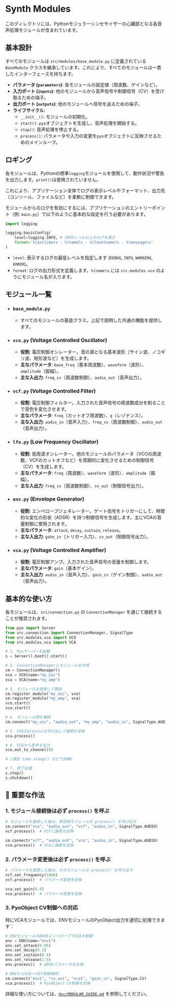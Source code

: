 # Synth Modules

このディレクトリには、Pythonモジュラーシンセサイザーの心臓部となる各音声処理モジュールが含まれています。

## 基本設計

すべてのモジュールは `src/modules/base_module.py` に定義されている `BaseModule` クラスを継承しています。これにより、すべてのモジュールは一貫したインターフェースを持ちます。

- **パラメータ (`parameters`)**: 各モジュールの設定値（周波数、ゲインなど）。
- **入力ポート (`inputs`)**: 他のモジュールから音声信号や制御信号（CV）を受け取るための端子。
- **出力ポート (`outputs`)**: 他のモジュールへ信号を送るための端子。
- **ライフサイクル**:
    - `__init__()`: モジュールの初期化。
    - `start()`: `pyo`オブジェクトを生成し、音声処理を開始する。
    - `stop()`: 音声処理を停止する。
    - `process()`: パラメータや入力の変更を`pyo`オブジェクトに反映させるためのメインループ。

## ロギング

各モジュールは、Pythonの標準`logging`モジュールを使用して、動作状況や警告を出力します。`print()`は使用されていません。

これにより、アプリケーション全体でログの表示レベルやフォーマット、出力先（コンソール、ファイルなど）を柔軟に制御できます。

モジュールからのログを有効にするには、アプリケーションのエントリーポイント（例: `main.py`）で以下のように基本的な設定を行う必要があります。

```python
import logging

logging.basicConfig(
    level=logging.INFO, # INFOレベル以上のログを表示
    format='%(asctime)s - %(name)s - %(levelname)s - %(message)s'
)
```
- `level`: 表示するログの最低レベルを指定します (`DEBUG`, `INFO`, `WARNING`, `ERROR`)。
- `format`: ログの出力形式を定義します。`%(name)s` には `src.modules.vco` のようにモジュール名が入ります。

## モジュール一覧

- ### `base_module.py`
  - すべてのモジュールの基底クラス。上記で説明した共通の機能を提供します。

- ### `vco.py` (Voltage Controlled Oscillator)
  - **役割**: 電圧制御オシレーター。音の源となる基本波形（サイン波、ノコギリ波、矩形波など）を生成します。
  - **主なパラメータ**: `base_freq`（基本周波数）、`waveform`（波形）、`amplitude`（振幅）。
  - **主な入出力**: `freq_cv`（周波数制御）、`audio_out`（音声出力）。

- ### `vcf.py` (Voltage Controlled Filter)
  - **役割**: 電圧制御フィルター。入力された音声信号の周波数成分を削ることで音色を変化させます。
  - **主なパラメータ**: `freq`（カットオフ周波数）、`q`（レゾナンス）。
  - **主な入出力**: `audio_in`（音声入力）、`freq_cv`（周波数制御）、`audio_out`（音声出力）。

- ### `lfo.py` (Low Frequency Oscillator)
  - **役割**: 低周波オシレーター。他のモジュールのパラメータ（VCOの周波数、VCFのカットオフなど）を周期的に変化させるための制御信号（CV）を生成します。
  - **主なパラメータ**: `freq`（周波数）、`waveform`（波形）、`amplitude`（振幅）。
  - **主な入出力**: `freq_cv`（周波数制御）、`cv_out`（制御信号出力）。

- ### `env.py` (Envelope Generator)
  - **役割**: エンベロープジェネレーター。ゲート信号をトリガーにして、時間的な変化の形状（ADSR）を持つ制御信号を生成します。主にVCAの音量制御に使用されます。
  - **主なパラメータ**: `attack`, `decay`, `sustain`, `release`。
  - **主な入出力**: `gate_in`（トリガー入力）、`cv_out`（制御信号出力）。

- ### `vca.py` (Voltage Controlled Amplifier)
  - **役割**: 電圧制御アンプ。入力された音声信号の音量を制御します。
  - **主なパラメータ**: `gain`（基本ゲイン）。
  - **主な入出力**: `audio_in`（音声入力）、`gain_cv`（ゲイン制御）、`audio_out`（音声出力）。

## 基本的な使い方

各モジュールは、`src/connection.py` の `ConnectionManager` を通じて接続することが推奨されます。

```python
from pyo import Server
from src.connection import ConnectionManager, SignalType
from src.modules.vco import VCO
from src.modules.vca import VCA

# 1. Pyoサーバーを起動
s = Server().boot().start()

# 2. ConnectionManagerとモジュールを作成
cm = ConnectionManager()
vco = VCO(name="my_osc")
vca = VCA(name="my_amp")

# 3. モジュールを登録して開始
cm.register_module("my_osc", vco)
cm.register_module("my_amp", vca)
vco.start()
vca.start()

# 4. モジュール間を接続
cm.connect("my_osc", "audio_out", "my_amp", "audio_in", SignalType.AUDIO)

# 5. VCAのprocessを呼び出して接続を反映
vca.process()

# 6. VCAから音声を出力
vca.out_to_channel(0)

# (適宜 time.sleep() などで待機)

# 7. 終了処理
s.stop()
s.shutdown()
```

## 🚨 重要な作法

### 1. モジュール接続後は必ず `process()` を呼ぶ

```python
# モジュールを接続した後は、受信側モジュールの process() を呼び出す
cm.connect("vco", "audio_out", "vcf", "audio_in", SignalType.AUDIO)
vcf.process()  # VCFに接続を反映

cm.connect("vcf", "audio_out", "vca", "audio_in", SignalType.AUDIO)
vca.process()  # VCAに接続を反映
```

### 2. パラメータ変更後は必ず `process()` を呼ぶ

```python
# パラメータを変更した後は、そのモジュールの process() を呼び出す
vcf.set_frequency(1000)
vcf.process()  # パラメータ変更を反映

vca.set_gain(0.8)
vca.process()  # パラメータ変更を反映
```

### 3. PyoObject CV制御への対応

特にVCAモジュールでは、ENVモジュールのPyoObject出力を適切に処理できます：

```python
# ENVモジュールのADSRエンベロープでVCAを制御
env = ENV(name="env1")
env.set_attack(0.05)
env.set_decay(0.3)
env.set_sustain(0.4)
env.set_release(1.5)
env.process()  # ADSRパラメータを反映

# ENVからVCAへのCV制御接続
cm.connect("env1", "cv_out", "vca1", "gain_cv", SignalType.CV)
vca.process()  # PyoObject CV制御を反映
```

詳細な使い方については、[`doc/MODULAR_GUIDE.md`](../../doc/MODULAR_GUIDE.md) を参照してください。
